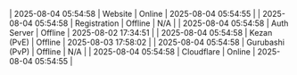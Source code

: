 | 2025-08-04 05:54:58 | Website | Online | 2025-08-04 05:54:55 |
| 2025-08-04 05:54:58 | Registration | Offline | N/A |
| 2025-08-04 05:54:58 | Auth Server | Offline | 2025-08-02 17:34:51 |
| 2025-08-04 05:54:58 | Kezan (PvE) | Offline | 2025-08-03 17:58:02 |
| 2025-08-04 05:54:58 | Gurubashi (PvP) | Offline | N/A |
| 2025-08-04 05:54:58 | Cloudflare | Online | 2025-08-04 05:54:55 |
